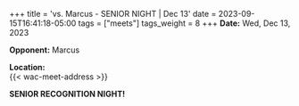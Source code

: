 +++
title = 'vs. Marcus - SENIOR NIGHT | Dec 13'
date = 2023-09-15T16:41:18-05:00
tags = ["meets"]
tags_weight = 8
+++
**Date:** Wed, Dec 13, 2023     
 
**Opponent:** Marcus 

**Location:**  
{{< wac-meet-address >}}  

**SENIOR RECOGNITION NIGHT!**